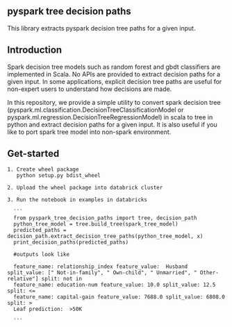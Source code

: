 pyspark tree decision paths
--
This library extracts pyspark decision tree paths for a given input.

Introduction
--
Spark decision tree models such as random forest and gbdt classifiers are implemented in Scala. No APIs are provided to extract decision paths for a given input.
In some applications, explicit decision tree paths are useful for non-expert users to understand how decisions are made. 

In this repository, we provide a simple utility to convert spark decision tree (pyspark.ml.classification.DecisionTreeClassificationModel or pyspark.ml.regression.DecisionTreeRegressionModel) in scala to tree in python and extract decision paths for a given input. It is also useful if you like to port spark tree model into non-spark environment.

Get-started
--
    1. Create wheel package
       python setup.py bdist_wheel

    2. Upload the wheel package into databrick cluster

    3. Run the notebook in examples in databricks

      ```
      from pyspark_tree_decision_paths import tree, decision_path
      python_tree_model = tree.build_tree(spark_tree_model)
      predicted_paths = decision_path.extract_decision_tree_paths(python_tree_model, x)
      print_decision_paths(predicted_paths)

      #outputs look like

      feature_name: relationship_index feature_value:  Husband split_value: [" Not-in-family", " Own-child", " Unmarried", " Other-relative"] split: not in
      feature_name: education-num feature_value: 10.0 split_value: 12.5 split: <=
      feature_name: capital-gain feature_value: 7688.0 split_value: 6808.0 split: >
      Leaf prediction:  >50K

      ```



